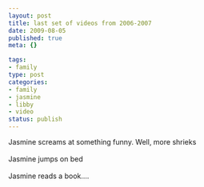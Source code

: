 ```yaml
--- 
layout: post
title: last set of videos from 2006-2007
date: 2009-08-05
published: true
meta: {}

tags: 
- family
type: post
categories: 
- family
- jasmine
- libby
- video
status: publish
---
```

Jasmine screams at something funny.  Well, more shrieks<br /><br />Jasmine jumps on bed<br /><br />Jasmine reads a book....<br /><br />
